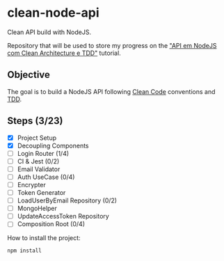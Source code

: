 # clean-node-api
Clean API build with NodeJS.

Repository that will be used to store my progress on the ["API em NodeJS com Clean Architecture e TDD"](https://www.youtube.com/watch?v=vV1wQ6GFH0A&list=PL9aKtVrF05DyEwK5kdvzrYXFdpZfj1dsG) tutorial.

## Objective
The goal is to build a NodeJS API following [Clean Code](https://github.com/ryanmcdermott/clean-code-javascript) conventions and [TDD](https://en.wikipedia.org/wiki/Test-driven_development).

## Steps (3/23)
 - [X] Project Setup
 - [X] Decoupling Components
 - [ ] Login Router (1/4)
 - [ ] CI & Jest (0/2)
 - [ ] Email Validator
 - [ ] Auth UseCase (0/4)
 - [ ] Encrypter
 - [ ] Token Generator
 - [ ] LoadUserByEmail Repository (0/2)
 - [ ] MongoHelper
 - [ ] UpdateAccessToken Repository
 - [ ] Composition Root (0/4)

How to install the project:
```
npm install
```
